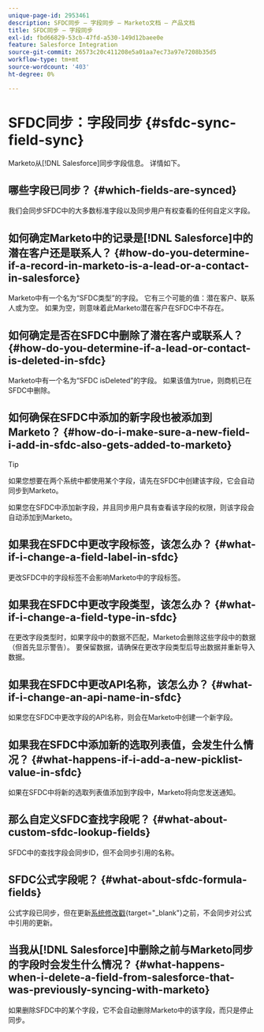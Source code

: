```yaml
---
unique-page-id: 2953461
description: SFDC同步 — 字段同步 — Marketo文档 — 产品文档
title: SFDC同步 — 字段同步
exl-id: fbd66829-53cb-47fd-a530-149d12baee0e
feature: Salesforce Integration
source-git-commit: 26573c20c411208e5a01aa7ec73a97e7208b35d5
workflow-type: tm+mt
source-wordcount: '403'
ht-degree: 0%

---
```


# SFDC同步：字段同步 {#sfdc-sync-field-sync}

Marketo从[!DNL Salesforce]同步字段信息。 详情如下。

## 哪些字段已同步？ {#which-fields-are-synced}

我们会同步SFDC中的大多数标准字段以及同步用户有权查看的任何自定义字段。

## 如何确定Marketo中的记录是[!DNL Salesforce]中的潜在客户还是联系人？ {#how-do-you-determine-if-a-record-in-marketo-is-a-lead-or-a-contact-in-salesforce}

Marketo中有一个名为“SFDC类型”的字段。 它有三个可能的值：潜在客户、联系人或为空。 如果为空，则意味着此Marketo潜在客户在SFDC中不存在。

## 如何确定是否在SFDC中删除了潜在客户或联系人？ {#how-do-you-determine-if-a-lead-or-contact-is-deleted-in-sfdc}

Marketo中有一个名为“SFDC isDeleted”的字段。 如果该值为true，则商机已在SFDC中删除。

## 如何确保在SFDC中添加的新字段也被添加到Marketo？ {#how-do-i-make-sure-a-new-field-i-add-in-sfdc-also-gets-added-to-marketo}

>[!TIP]
>
>如果您想要在两个系统中都使用某个字段，请先在SFDC中创建该字段，它会自动同步到Marketo。

如果您在SFDC中添加新字段，并且同步用户具有查看该字段的权限，则该字段会自动添加到Marketo。

## 如果我在SFDC中更改字段标签，该怎么办？ {#what-if-i-change-a-field-label-in-sfdc}

更改SFDC中的字段标签不会影响Marketo中的字段标签。

## 如果我在SFDC中更改字段类型，该怎么办？ {#what-if-i-change-a-field-type-in-sfdc}

在更改字段类型时，如果字段中的数据不匹配，Marketo会删除这些字段中的数据（但首先显示警告）。 要保留数据，请确保在更改字段类型后导出数据并重新导入数据。

## 如果我在SFDC中更改API名称，该怎么办？ {#what-if-i-change-an-api-name-in-sfdc}

如果您在SFDC中更改字段的API名称，则会在Marketo中创建一个新字段。

## 如果我在SFDC中添加新的选取列表值，会发生什么情况？ {#what-happens-if-i-add-a-new-picklist-value-in-sfdc}

如果在SFDC中将新的选取列表值添加到字段中，Marketo将向您发送通知。

## 那么自定义SFDC查找字段呢？ {#what-about-custom-sfdc-lookup-fields}

SFDC中的查找字段会同步ID，但不会同步引用的名称。

## SFDC公式字段呢？ {#what-about-sfdc-formula-fields}

公式字段已同步，但在更新[系统修改戳](https://help.salesforce.com/apex/HTViewSolution?id=000193203&language=en_US){target="_blank"}之前，不会同步对公式中引用的更新。

## 当我从[!DNL Salesforce]中删除之前与Marketo同步的字段时会发生什么情况？ {#what-happens-when-i-delete-a-field-from-salesforce-that-was-previously-syncing-with-marketo}

如果删除SFDC中的某个字段，它不会自动删除Marketo中的该字段，而只是停止同步。
